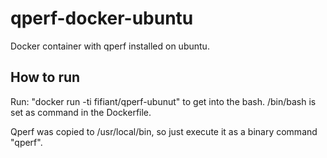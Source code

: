 # qperf-docker-ubuntu
Docker container with qperf installed on ubuntu.

## How to run
Run: "docker run -ti fifiant/qperf-ubunut" to get into the bash. /bin/bash is set as command in the Dockerfile.

Qperf was copied to /usr/local/bin, so just execute it as a binary command "qperf". 
